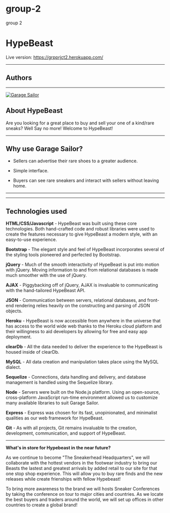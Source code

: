 # group-2
group 2
<h1>HypeBeast</h1>

Live version: https://grpprjct2.herokuapp.com/
<hr></hr>

<h2> Authors </h2>



<hr></hr>



[![Garage Sailor](public/img/garage-sailor.jpg)](https://youtu.be/sVho6BaKim8)

<h2> About HypeBeast</h2>
Are you looking for a great place to buy and sell your one of a kind/rare sneaks?  Well Say no more!  Welcome to HypeBeast!
<hr></hr>
<h2> Why use Garage Sailor? </h2>

- Sellers can advertise their rare shoes to a greater audience.

- Simple interface.

- Buyers can see rare sneakers and interact with sellers without leaving home.

<hr></hr>


<hr></hr>

<h2>Technologies used</h2>

<strong>HTML/CSS/Javascript</strong> - HypeBeast was built using these core technologies. Both hand-crafted code and robust libraries were used to create the features necessary to give HypeBeast a modern style, with an easy-to-use experience.  

<strong>Bootstrap</strong> - The elegant style and feel of HypeBeast incorporates several of the styling tools pioneered and perfected by Bootstrap. 

<strong>jQuery</strong> - Much of the smooth interactivity of HypeBeast is put into motion with jQuery.  Moving information to and from relational databases is made much smoother with the use of jQuery.    

<strong>AJAX</strong> - Piggybacking off of jQuery, AJAX is invaluable to communicating with the hand-tailored HypeBeast API.

<strong>JSON</strong> - Communication between servers, relational databases, and front-end rendering relies heavily on the constructing and parsing of JSON objects.  

<strong>Heroku</strong> - HypeBeast is now accessible from anywhere in the universe that has access to the world wide web thanks to the Heroku cloud platform and their willingness to aid developers by allowing for free and easy app deployment.

<strong>clearDb</strong> - All the data needed to deliver the experience to the HypeBeast is housed inside of clearDb.

<strong>MySQL</strong> - All data creation and manipulation takes place using the MySQL dialect. 

<strong>Sequelize</strong> - Connections, data handling and delivery, and database management is handled using the Sequelize library. 

<strong>Node</strong> - Servers were built on the Node.js platform. Using an open-source, cross-platform JavaScript run-time environment allowed us to customize many available libraries to suit Garage Sailor.

<strong>Express</strong> - Express was chosen for its fast, unopinionated, and minimalist qualities as our web framework for HypeBeast.

<strong>Git</strong> - As with all projects, Git remains invaluable to the creation, development, communication, and support of HypeBeast.

<hr></hr>

<strong>What's in store for Hypebeast in the near future?</strong>

As we continue to become "The Sneakerhead Headquarters", we will collaborate with the hottest vendors in the footwear industry to bring our Beasts the lastest and greatest arrivals by added retail to our site for that one stop shop experience. This will allow you to buy rare finds and the new releases while create frienships with fellow Hypebeast! 

To bring more awareness to the brand we will hosts  Sneaker Conferences by taking the conference on tour to major cities and countries. As we locate the best buyers and traders around the world, we will set up offices in other countries to create a global brand! 